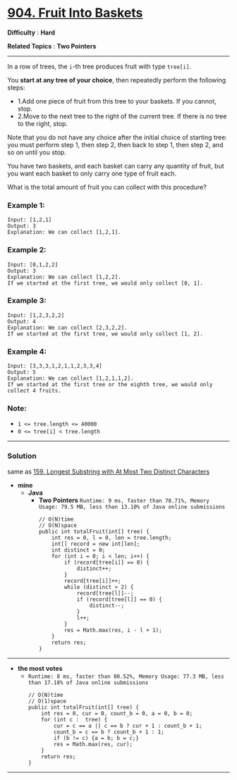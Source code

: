 # [904. Fruit Into Baskets](https://leetcode.com/problems/fruit-into-baskets/)

**Difficulty** : **Hard**

**Related Topics** : **Two Pointers**

---

In a row of trees, the `i`-th tree produces fruit with type `tree[i]`.

You **start at any tree of your choice**, then repeatedly perform the following steps:
* 1.Add one piece of fruit from this tree to your baskets.  If you cannot, stop.
* 2.Move to the next tree to the right of the current tree.  If there is no tree to the right, stop.

Note that you do not have any choice after the initial choice of starting tree: you must perform step 1, then step 2, then back to step 1, then step 2, and so on until you stop.

You have two baskets, and each basket can carry any quantity of fruit, but you want each basket to only carry one type of fruit each.

What is the total amount of fruit you can collect with this procedure?

 

### Example 1:
```
Input: [1,2,1]
Output: 3
Explanation: We can collect [1,2,1].
```

### Example 2:
```
Input: [0,1,2,2]
Output: 3
Explanation: We can collect [1,2,2].
If we started at the first tree, we would only collect [0, 1].
```

### Example 3:
```
Input: [1,2,3,2,2]
Output: 4
Explanation: We can collect [2,3,2,2].
If we started at the first tree, we would only collect [1, 2].
```

### Example 4:
```
Input: [3,3,3,1,2,1,1,2,3,3,4]
Output: 5
Explanation: We can collect [1,2,1,1,2].
If we started at the first tree or the eighth tree, we would only collect 4 fruits.
``` 

### Note:
* `1 <= tree.length <= 40000`
* `0 <= tree[i] < tree.length`

---

### Solution

same as [159.	Longest Substring with At Most Two Distinct Characters](https://leetcode.com/problems/longest-substring-with-at-most-two-distinct-characters)

* **mine**
  * **Java**
    * **Two Pointers** `Runtime: 9 ms, faster than 78.71%, Memory Usage: 79.5 MB, less than 13.10% of Java online submissions`
      ```
      // O(N)time
      // O(N)space
      public int totalFruit(int[] tree) {
          int res = 0, l = 0, len = tree.length;
          int[] record = new int[len];
          int distinct = 0;
          for (int i = 0; i < len; i++) {
              if (record[tree[i]] == 0) {
                  distinct++;
              }
              record[tree[i]]++;
              while (distinct > 2) {
                  record[tree[l]]--;
                  if (record[tree[l]] == 0) {
                      distinct--;
                  }
                  l++;
              }
              res = Math.max(res, i - l + 1);
          }
          return res;
      }
      ```


---

* **the most votes**
  * `Runtime: 8 ms, faster than 80.52%, Memory Usage: 77.3 MB, less than 17.18% of Java online submissions`
    ```
    // O(N)time
    // O(1)space
    public int totalFruit(int[] tree) {
        int res = 0, cur = 0, count_b = 0, a = 0, b = 0;
        for (int c :  tree) {
            cur = c == a || c == b ? cur + 1 : count_b + 1;
            count_b = c == b ? count_b + 1 : 1;
            if (b != c) {a = b; b = c;}
            res = Math.max(res, cur);
        }
        return res;
    }
    ```

---
